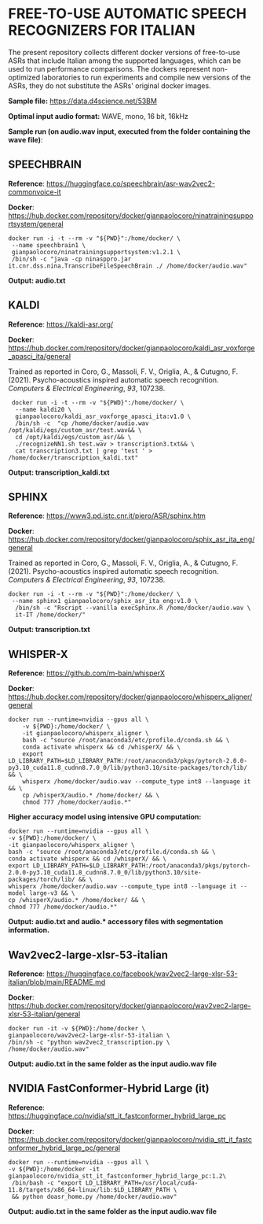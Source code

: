 
# FREE-TO-USE AUTOMATIC SPEECH RECOGNIZERS FOR ITALIAN
The present repository collects different docker versions of free-to-use ASRs that include Italian among the supported languages, which can be used to run performance comparisons. The dockers represent non-optimized laboratories to run experiments and compile new versions of the ASRs, they do not substitute the ASRs' original docker images.

**Sample file:** https://data.d4science.net/53BM

**Optimal input audio format:** WAVE, mono, 16 bit, 16kHz

**Sample run (on audio.wav input, executed from the folder containing the wave file)**:

## SPEECHBRAIN
**Reference**: https://huggingface.co/speechbrain/asr-wav2vec2-commonvoice-it

**Docker**: https://hub.docker.com/repository/docker/gianpaolocoro/ninatrainingsupportsystem/general

    docker run -i -t --rm -v "${PWD}":/home/docker/ \
     --name speechbrain1 \
     gianpaolocoro/ninatrainingsupportsystem:v1.2.1 \
     /bin/sh -c "java -cp ninasppro.jar it.cnr.dss.nina.TranscribeFileSpeechBrain ./ /home/docker/audio.wav"

 **Output: audio.txt**
 

## KALDI
**Reference**: https://kaldi-asr.org/

**Docker**: https://hub.docker.com/repository/docker/gianpaolocoro/kaldi_asr_voxforge_apasci_ita/general

Trained as reported in Coro, G., Massoli, F. V., Origlia, A., & Cutugno, F. (2021). Psycho-acoustics inspired automatic speech recognition. _Computers & Electrical Engineering_, _93_, 107238.

     docker run -i -t --rm -v "${PWD}":/home/docker/ \
      --name kaldi20 \
      gianpaolocoro/kaldi_asr_voxforge_apasci_ita:v1.0 \
      /bin/sh -c  "cp /home/docker/audio.wav /opt/kaldi/egs/custom_asr/test.wav&& \
      cd /opt/kaldi/egs/custom_asr/&& \
      ./recognizeNN1.sh test.wav > transcription3.txt&& \
      cat transcription3.txt | grep 'test ' > /home/docker/transcription_kaldi.txt"

  
  **Output: transcription_kaldi.txt**
   
## SPHINX
**Reference**: https://www3.pd.istc.cnr.it/piero/ASR/sphinx.htm

**Docker**: https://hub.docker.com/repository/docker/gianpaolocoro/sphix_asr_ita_eng/general

Trained as reported in Coro, G., Massoli, F. V., Origlia, A., & Cutugno, F. (2021). Psycho-acoustics inspired automatic speech recognition. _Computers & Electrical Engineering_, _93_, 107238.

    docker run -i -t --rm -v "${PWD}":/home/docker/ \
     --name sphinx1 gianpaolocoro/sphix_asr_ita_eng:v1.0 \
      /bin/sh -c "Rscript --vanilla execSphinx.R /home/docker/audio.wav \
      it-IT /home/docker/"
      
  **Output: transcription.txt**

## WHISPER-X  
**Reference**: https://github.com/m-bain/whisperX

**Docker**: https://hub.docker.com/repository/docker/gianpaolocoro/whisperx_aligner/general

    docker run --runtime=nvidia --gpus all \
    	-v ${PWD}:/home/docker/ \
    	-it gianpaolocoro/whisperx_aligner \
    	bash -c "source /root/anaconda3/etc/profile.d/conda.sh && \
    	conda activate whisperx && cd /whisperX/ && \
    	export LD_LIBRARY_PATH=$LD_LIBRARY_PATH:/root/anaconda3/pkgs/pytorch-2.0.0-py3.10_cuda11.8_cudnn8.7.0_0/lib/python3.10/site-packages/torch/lib/ && \
    	whisperx /home/docker/audio.wav --compute_type int8 --language it && \
    	cp /whisperX/audio.* /home/docker/ && \
    	chmod 777 /home/docker/audio.*"

**Higher accuracy model using intensive GPU computation:**

    docker run --runtime=nvidia --gpus all \
    -v ${PWD}:/home/docker/ \
    -it gianpaolocoro/whisperx_aligner \
    bash -c "source /root/anaconda3/etc/profile.d/conda.sh && \
    conda activate whisperx && cd /whisperX/ && \
    export LD_LIBRARY_PATH=$LD_LIBRARY_PATH:/root/anaconda3/pkgs/pytorch-2.0.0-py3.10_cuda11.8_cudnn8.7.0_0/lib/python3.10/site-packages/torch/lib/ && \
    whisperx /home/docker/audio.wav --compute_type int8 --language it --model large-v3 && \
    cp /whisperX/audio.* /home/docker/ && \
    chmod 777 /home/docker/audio.*"
    
**Output: audio.txt and audio.\* accessory files with segmentation information.**

## Wav2vec2-large-xlsr-53-italian  
**Reference**: https://huggingface.co/facebook/wav2vec2-large-xlsr-53-italian/blob/main/README.md

**Docker**: https://hub.docker.com/repository/docker/gianpaolocoro/wav2vec2-large-xlsr-53-italian/general

    docker run -it -v ${PWD}:/home/docker \
    gianpaolocoro/wav2vec2-large-xlsr-53-italian \
    /bin/sh -c "python wav2vec2_transcription.py \ 
    /home/docker/audio.wav"
    
       
**Output: audio.txt in the same folder as the input audio.wav file**

## NVIDIA FastConformer-Hybrid Large (it)
**Reference**: https://huggingface.co/nvidia/stt_it_fastconformer_hybrid_large_pc

**Docker**: https://hub.docker.com/repository/docker/gianpaolocoro/nvidia_stt_it_fastconformer_hybrid_large_pc/general

    docker run --runtime=nvidia --gpus all \
    -v ${PWD}:/home/docker -it gianpaolocoro/nvidia_stt_it_fastconformer_hybrid_large_pc:1.2\
     /bin/bash -c "export LD_LIBRARY_PATH=/usr/local/cuda-11.8/targets/x86_64-linux/lib:$LD_LIBRARY_PATH \
     && python doasr_home.py /home/docker/audio.wav"
     
       
**Output: audio.txt in the same folder as the input audio.wav file**
